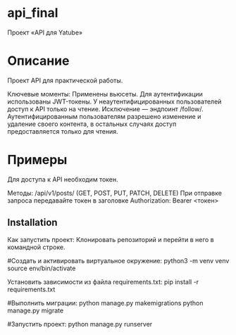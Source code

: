 # api_final

Проект «API для Yatube»

# Описание
Проект API для практической работы.

Ключевые моменты:
Применены вьюсеты.
Для аутентификации использованы JWT-токены.
У неаутентифицированных пользователей доступ к API только на чтение. Исключение — эндпоинт /follow/.
Аутентифицированным пользователям разрешено изменение и удаление своего контента, в остальных случаях доступ предоставляется только для чтения.

# Примеры
Для доступа к API необходим токен.

Методы:
/api/v1/posts/ (GET, POST, PUT, PATCH, DELETE)
При отправке запроса передавайте токен в заголовке Authorization: Bearer <токен>

## Installation
Как запустить проект:
Клонировать репозиторий и перейти в него в командной строке.

#Cоздать и активировать виртуальное окружение:
python3 -m venv venv
source env/bin/activate

Установить зависимости из файла requirements.txt:
pip install -r requirements.txt

#Выполнить миграции:
python manage.py makemigrations
python manage.py migrate

#Запустить проект:
python manage.py runserver